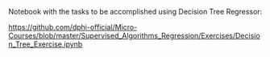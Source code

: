 <p>Notebook with the tasks to be accomplished using Decision Tree Regressor:</p>

<p><a href="https://github.com/dphi-official/Micro-Courses/blob/master/Supervised_Algorithms_Regression/Exercises/Decision_Tree_Exercise.ipynb" target="_blank">https://github.com/dphi-official/Micro-Courses/blob/master/Supervised_Algorithms_Regression/Exercises/Decision_Tree_Exercise.ipynb</a></p>
